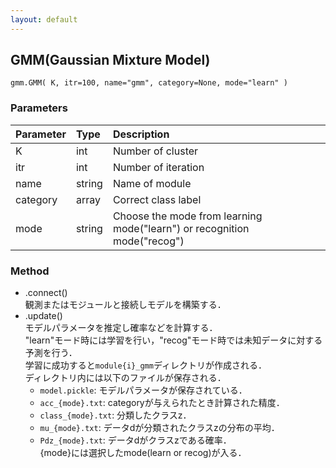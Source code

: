```yaml
---
layout: default
---
```

## GMM(Gaussian Mixture Model)

```
gmm.GMM( K, itr=100, name="gmm", category=None, mode="learn" )
```
### Parameters

| Parameter | Type | Description |
|:----------|:-----|:------------|
| K         | int | Number of cluster |
| itr       | int | Number of iteration |
| name      | string | Name of module |
| category  | array | Correct class label |
| mode      | string | Choose the mode from learning mode("learn") or recognition mode("recog") |

### Method

- .connect()  
観測またはモジュールと接続しモデルを構築する．
- .update()  
モデルパラメータを推定し確率などを計算する．  
"learn"モード時には学習を行い，"recog"モード時では未知データに対する予測を行う．  
学習に成功すると`module{i}_gmm`ディレクトリが作成される．  
ディレクトリ内には以下のファイルが保存される．
    - `model.pickle`: モデルパラメータが保存されている．
    - `acc_{mode}.txt`: categoryが与えられたとき計算された精度．
    - `class_{mode}.txt`: 分類したクラスz．
    - `mu_{mode}.txt`: データdが分類されたクラスzの分布の平均．
    - `Pdz_{mode}.txt`: データdがクラスzである確率．  
{mode}には選択したmode(learn or recog)が入る．